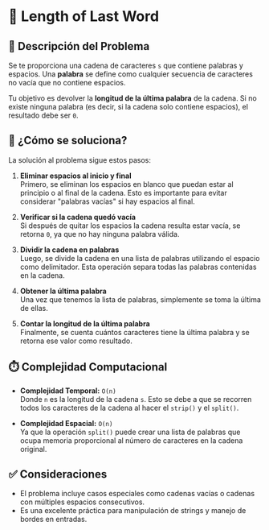 # 📄 Length of Last Word

## 🧩 Descripción del Problema

Se te proporciona una cadena de caracteres `s` que contiene palabras y espacios. Una **palabra** se define como cualquier secuencia de caracteres no vacía que no contiene espacios.

Tu objetivo es devolver la **longitud de la última palabra** de la cadena. Si no existe ninguna palabra (es decir, si la cadena solo contiene espacios), el resultado debe ser `0`.

## 🧠 ¿Cómo se soluciona?

La solución al problema sigue estos pasos:

1. **Eliminar espacios al inicio y final**  
   Primero, se eliminan los espacios en blanco que puedan estar al principio o al final de la cadena. Esto es importante para evitar considerar "palabras vacías" si hay espacios al final.

2. **Verificar si la cadena quedó vacía**  
   Si después de quitar los espacios la cadena resulta estar vacía, se retorna `0`, ya que no hay ninguna palabra válida.

3. **Dividir la cadena en palabras**  
   Luego, se divide la cadena en una lista de palabras utilizando el espacio como delimitador. Esta operación separa todas las palabras contenidas en la cadena.

4. **Obtener la última palabra**  
   Una vez que tenemos la lista de palabras, simplemente se toma la última de ellas.

5. **Contar la longitud de la última palabra**  
   Finalmente, se cuenta cuántos caracteres tiene la última palabra y se retorna ese valor como resultado.

## ⏱️ Complejidad Computacional

- **Complejidad Temporal:** `O(n)`  
  Donde `n` es la longitud de la cadena `s`. Esto se debe a que se recorren todos los caracteres de la cadena al hacer el `strip()` y el `split()`.

- **Complejidad Espacial:** `O(n)`  
  Ya que la operación `split()` puede crear una lista de palabras que ocupa memoria proporcional al número de caracteres en la cadena original.

## ✅ Consideraciones

- El problema incluye casos especiales como cadenas vacías o cadenas con múltiples espacios consecutivos.
- Es una excelente práctica para manipulación de strings y manejo de bordes en entradas.